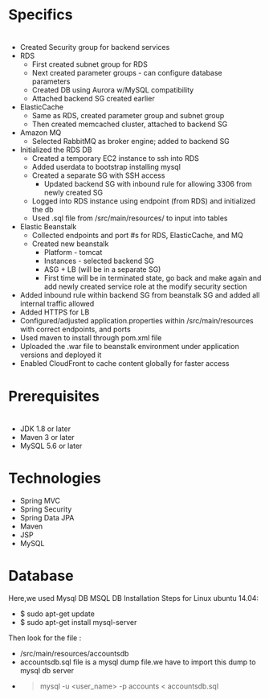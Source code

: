 # Specifics
#
* Created Security group for backend services
* RDS
    * First created subnet group for RDS
    * Next created parameter groups - can configure database parameters
    * Created DB using Aurora w/MySQL compatibility
    * Attached backend SG created earlier
* ElasticCache
    * Same as RDS, created parameter group and subnet group
    * Then created memcached cluster, attached to backend SG
* Amazon MQ
    * Selected RabbitMQ as broker engine; added to backend SG
* Initialized the RDS DB
    * Created a temporary EC2 instance to ssh into RDS
    * Added userdata to bootstrap installing mysql
    * Created a separate SG with SSH access
        * Updated backend SG with inbound rule for allowing 3306 from newly created SG
    * Logged into RDS instance using endpoint (from RDS) and initialized the db
    * Used .sql file from /src/main/resources/ to input into tables
* Elastic Beanstalk
    * Collected endpoints and port #s for RDS, ElasticCache, and MQ
    * Created new beanstalk
        * Platform - tomcat
        * Instances - selected backend SG
        * ASG + LB (will be in a separate SG)
        * First time will be in terminated state, go back and make again and add newly created service role at the modify security section
* Added inbound rule within backend SG from beanstalk SG and added all internal traffic allowed
* Added HTTPS for LB
* Configured/adjusted application.properties within /src/main/resources with correct endpoints, and ports
* Used maven to install through pom.xml file
* Uploaded the .war file to beanstalk environment under application versions and deployed it
* Enabled CloudFront to cache content globally for faster access

# Prerequisites
#
- JDK 1.8 or later
- Maven 3 or later
- MySQL 5.6 or later

# Technologies 
- Spring MVC
- Spring Security
- Spring Data JPA
- Maven
- JSP
- MySQL
# Database
Here,we used Mysql DB 
MSQL DB Installation Steps for Linux ubuntu 14.04:
- $ sudo apt-get update
- $ sudo apt-get install mysql-server

Then look for the file :
- /src/main/resources/accountsdb
- accountsdb.sql file is a mysql dump file.we have to import this dump to mysql db server
- > mysql -u <user_name> -p accounts < accountsdb.sql


